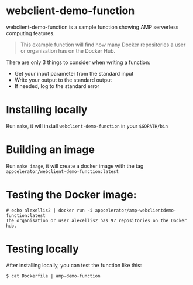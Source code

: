# webclient-demo-function

webclient-demo-function is a sample function showing AMP serverless computing features.

> This example function will find how many Docker repositories a user or organisation has on the Docker Hub.

There are only 3 things to consider when writing a function:

- Get your input parameter from the standard input
- Write your output to the standard output
- If needed, log to the standard error

# Installing locally

Run `make`, it will install `webclient-demo-function` in your `$GOPATH/bin`

# Building an image

Run `make image`, it will create a docker image with the tag `appcelerator/webclient-demo-function:latest`

# Testing the Docker image:

```
# echo alexellis2 | docker run -i appcelerator/amp-webclientdemo-function:latest
The organisation or user alexellis2 has 97 repositories on the Docker hub.
```

# Testing locally

After installing locally, you can test the function like this:

    $ cat Dockerfile | amp-demo-function
